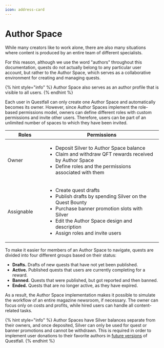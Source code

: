 ```yaml
---
icon: address-card
---
```


# Author Space

While many creators like to work alone, there are also many situations where content is produced by an entire team of different specialists.

For this reason, although we use the word "authors" throughout this documentation, quests do not actually belong to any particular user account, but rather to the Author Space, which serves as a collaborative environment for creating and managing quests.

{% hint style="info" %}
Author Space also serves as an author profile that is visible to all users.
{% endhint %}

Each user in Questfall can only create one Author Space and automatically becomes its owner. However, since Author Spaces implement the role-based permissions model, owners can define different roles with custom permissions and invite other users. Therefore, users can be part of an unlimited number of spaces to which they have been invited.

<table><thead><tr><th width="132">Roles</th><th width="501">Permissions</th></tr></thead><tbody><tr><td>Owner</td><td><ul><li>Deposit Silver to Author Space balance</li><li>Claim and withdraw QFT rewards received by Author Space</li><li>Define roles and the permissions associated with them</li></ul></td></tr><tr><td>Assignable</td><td><ul><li>Create quest drafts</li><li>Publish drafts by spending Silver on the Quest Bounty</li><li>Purchase banner promotion slots with Silver</li><li>Edit the Author Space design and description</li><li>Assign roles and invite users</li></ul></td></tr></tbody></table>

To make it easier for members of an Author Space to navigate, quests are divided into four different groups based on their status:

* **Drafts.** Drafts of new quests that have not yet been published.
* **Active.** Published quests that users are currently completing for a reward.
* **Banned.** Quests that were published, but got reported and then banned.
* **Ended.** Quests that are no longer active, as they have expired.

As a result, the Author Space implementation makes it possible to simulate the workflow of an entire magazine newsroom, if necessary. The owner can focus only on costs and profits, while hired users can handle all content-related tasks.

{% hint style="info" %}
Author Spaces have Silver balances separate from their owners, and once deposited, Silver can only be used for quest or banner promotions and cannot be withdrawn. This is required in order to implement user donations to their favorite authors in [future versions](../../roadmap/future-versions.md) of Questfall.
{% endhint %}
